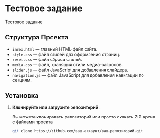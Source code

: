# Тестовое задание

Тестовое задание

## Структура Проекта

- `index.html` — главный HTML-файл сайта.
- `style.css` — файл стилей для оформления страниц.
- `reset.css` — файл сброса стилей.
- `media.css` — файл, хранящий стили медиа-запросов.
- `slider.js` — файл JavaScript для добавления слайдера.
- `navigation.js` — файл JavaScript для добавления навигации по секциям.

## Установка

1. **Клонируйте или загрузите репозиторий**:

   Вы можете клонировать репозиторий или просто скачать ZIP-архив с файлами проекта.

   ```bash
   git clone https://github.com/ваш-аккаунт/ваш-репозиторий.git